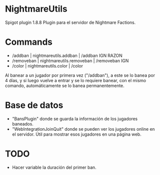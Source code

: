# NightmareUtils
Spigot plugin 1.8.8
Plugin para el servidor de Nightmare Factions.

# Commands
 - /addban | nightmareutils.addban | /addban IGN RAZON
 - /removeban | nightmareutils.removeban | /removeban IGN
 - /color | nightmareutils.color | /color
 
 Al banear a un jugador por primera vez ("/addban"), a este se lo banea por 4 días, y si luego vuelve a entrar y se lo requiere banear, con el mismo comando, automáticamente se lo banea permanentemente.
 
# Base de datos
- "BansPlugin" donde se guarda la información de los jugadores baneados.
- "WebIntegrationJoinQuit" donde se pueden ver los jugadores online en el servidor. Útil para mostrar esos jugadores en una página web.

# TODO
- Hacer variable la duración del primer ban.
